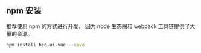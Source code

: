 ## npm 安装

推荐使用 npm 的方式进行开发， 因为 node 生态圈和 webpack 工具链提供了大量的资源。

``` bash
npm install bee-ui-vue --save
```
